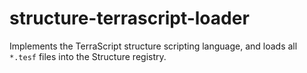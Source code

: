 # structure-terrascript-loader

Implements the TerraScript structure scripting language, and loads all `*.tesf`
files into the Structure registry.